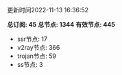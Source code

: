 更新时间2022-11-13 16:36:52

**总订阅: 45**
**总节点: 1344**
**有效节点: 445**
- ssr节点: 17
- v2ray节点: 366
- trojan节点: 59
- ss节点: 3
